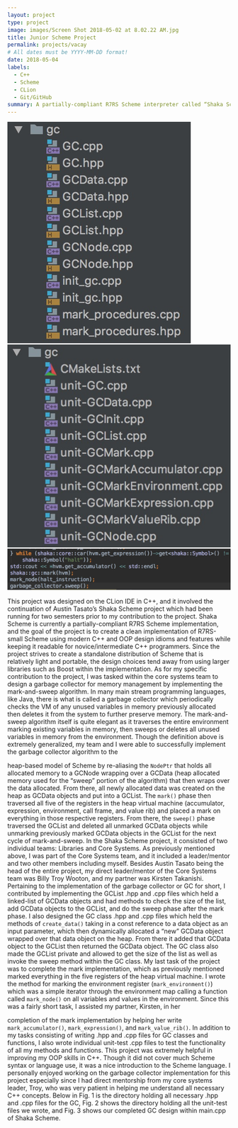 ```yaml
---
layout: project
type: project
image: images/Screen Shot 2018-05-02 at 8.02.22 AM.jpg
title: Junior Scheme Project
permalink: projects/vacay
# All dates must be YYYY-MM-DD format!
date: 2018-05-04
labels:
  - C++
  - Scheme
  - CLion
  - Git/GitHub
summary: A partially-compliant R7RS Scheme interpreter called “Shaka Scheme” written in C++.
---
```


<div class="ui small rounded images">
  <img class="ui image" src="../images/Screen Shot 2018-05-02 at 8.01.29 AM.jpg">
  <img class="ui image" src="../images/Screen Shot 2018-05-02 at 8.01.50 AM.jpg">
  <img class="ui image" src="../images/Screen Shot 2018-05-02 at 8.02.22 AM.jpg">
</div>

This project was designed on the CLion IDE in C++, and it involved the continuation of Austin Tasato’s Shaka Scheme project which had been running for two semesters prior to my contribution to the project. Shaka Scheme is currently a partially-compliant R7RS Scheme implementation, and the goal of the project is to create a clean implementation of R7RS-small Scheme using modern C++ and OOP design idioms and features while keeping it readable for novice/intermediate C++ programmers. Since the project strives to create a standalone distribution of Scheme that is relatively light and portable, the design choices tend away from using larger libraries such as Boost within the implementation.
As for my specific contribution to the project, I was tasked within the core systems team to design a garbage collector for memory management by implementing the mark-and-sweep algorithm. In many main stream programming languages, like Java, there is what is called a garbage
collector which periodically checks the VM of any unused variables in memory previously allocated then deletes it from the system to further preserve memory. The mark-and-sweep algorithm itself is quite elegant as it traverses the entire environment marking existing variables in memory, then sweeps or deletes all unused variables in memory from the environment. Though the definition above is extremely generalized, my team and I were able to successfully implement the garbage collector algorithm to the
 
heap-based model of Scheme by re-aliasing the `NodePtr` that holds all allocated memory to a GCNode wrapping over a GCData (heap allocated memory used for the “sweep” portion of the algorithm) that then wraps over the data allocated. From there, all newly allocated data was created on the heap as GCData objects and put into a GCList. The `mark()` phase then traversed all five of the registers in the heap virtual machine (accumulator, expression, environment, call frame, and value rib) and placed a mark on everything in those respective registers. From there, the `sweep()` phase traversed the GCList and deleted all unmarked GCData objects while unmarking previously marked GCData objects in the GCList for the next cycle of mark-and-sweep.
In the Shaka Scheme project, it consisted of two individual teams: Libraries and Core Systems. As previously mentioned above, I was part of the Core Systems team, and it included a leader/mentor and two other members including myself. Besides Austin Tasato being the head of the entire project, my direct leader/mentor of the Core Systems team was Billy Troy Wooton, and my partner was Kirsten Takanishi. Pertaining to the implementation of the garbage collector or GC for short, I contributed by implementing the GCList .hpp and .cpp files which held a linked-list of GCData objects and had methods to check the size of the list, add GCData objects to the GCList, and do the sweep phase after the mark phase. I also designed the GC class .hpp and .cpp files which held the methods of `create_data()` taking in a const reference to a data object as an input parameter, which then dynamically allocated a “new” GCData object wrapped over that data object on the heap. From there it added that GCData object to the GCList then returned the GCData object. The GC class also made the GCList private and allowed to get the size of the list as well as invoke the sweep method within the GC class. My last task of the project was to complete the mark implementation, which as previously mentioned marked everything in the five registers of the heap virtual machine. I wrote the method for marking the environment register (`mark_environment()`) which was a simple iterator through the environment map calling a function called `mark_node()` on all variables and values in the environment. Since this was a fairly short task, I assisted my partner, Kirsten, in her

completion of the mark implementation by helping her write `mark_accumulator()`, `mark_expression()`, and `mark_value_rib()`. In addition to my tasks consisting of writing .hpp and .cpp files for GC classes and functions, I also wrote individual unit-test .cpp files to test the functionality of all my methods and functions.
This project was extremely helpful in improving my OOP skills in C++. Though it did not cover much Scheme syntax or language use, it was a nice introduction to the Scheme language. I personally enjoyed working on the garbage collector implementation for this project especially since I had direct mentorship from my core systems leader, Troy, who was very patient in helping me understand all necessary C++ concepts. Below in Fig. 1 is the directory holding all necessary .hpp and .cpp files for the GC, Fig. 2 shows the directory holding all the unit-test files we wrote, and Fig. 3 shows our completed GC design within main.cpp of Shaka Scheme.
